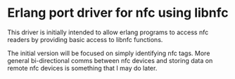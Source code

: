 # Erlang port driver for nfc using libnfc

This driver is initially intended to allow erlang programs to access nfc readers by providing basic access to libnfc functions.

The initial version will be focused on simply identifying nfc tags. More general bi-directional comms between nfc devices and storing data on remote nfc devices is something that I may do later.

